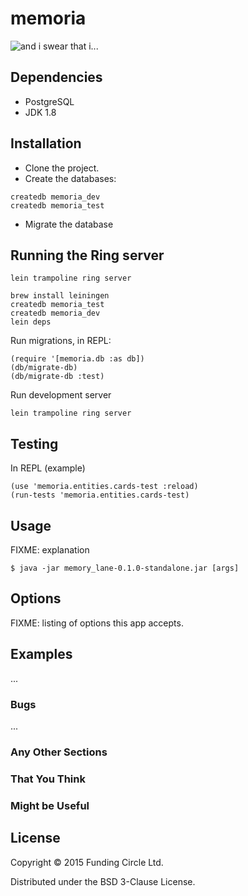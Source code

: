 # memoria

![and i swear that i...](http://i.imgur.com/yUUFcNq.jpg)

## Dependencies

- PostgreSQL
- JDK 1.8

## Installation

- Clone the project.
- Create the databases:

```
createdb memoria_dev
createdb memoria_test
```

- Migrate the database

## Running the Ring server

```
lein trampoline ring server
```

```
brew install leiningen
createdb memoria_test
createdb memoria_dev
lein deps
```

Run migrations, in REPL:

```
(require '[memoria.db :as db])
(db/migrate-db)
(db/migrate-db :test)
```

Run development server

```
lein trampoline ring server
```

## Testing

In REPL (example)

```
(use 'memoria.entities.cards-test :reload)
(run-tests 'memoria.entities.cards-test)
```

## Usage

FIXME: explanation

    $ java -jar memory_lane-0.1.0-standalone.jar [args]

## Options

FIXME: listing of options this app accepts.

## Examples

...

### Bugs

...

### Any Other Sections
### That You Think
### Might be Useful

## License

Copyright © 2015 Funding Circle Ltd.

Distributed under the BSD 3-Clause License.
